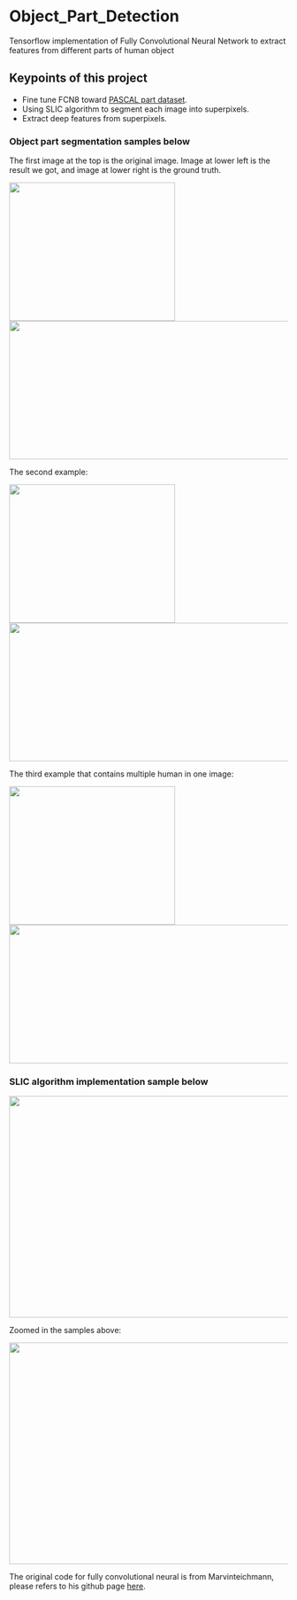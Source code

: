 # Object_Part_Detection
Tensorflow implementation of Fully Convolutional Neural Network to extract features from different parts of human object


## Keypoints of this project

- Fine tune FCN8 toward [PASCAL part dataset](http://www.stat.ucla.edu/~xianjie.chen/pascal_part_dataset/pascal_part.html). 
- Using SLIC algorithm to segment each image into superpixels. 
- Extract deep features from superpixels. 

### Object part segmentation samples below

The first image at the top is the original image. Image at lower left is the result we got, and image at lower right is the ground truth.


<img src="https://user-images.githubusercontent.com/17235054/32005885-670c32da-b973-11e7-992c-e5f4942d95be.jpg" width=300 height=250>
<img src="https://user-images.githubusercontent.com/17235054/32005883-66dbf444-b973-11e7-8faa-1da55d94f099.png" width=700 height=250>


The second example: 

<img src="https://user-images.githubusercontent.com/17235054/32005886-6724d8c6-b973-11e7-9cee-e17613f14bac.jpg" width=300 height=250>
<img src="https://user-images.githubusercontent.com/17235054/32005884-66ec1c20-b973-11e7-9902-6dd0cc27d033.png" width=700 height=250>

The third example that contains multiple human in one image:

<img src="https://user-images.githubusercontent.com/17235054/32005890-6a6f6dd4-b973-11e7-8b74-3cc91a7d3943.jpg" width=300 height=250>
<img src="https://user-images.githubusercontent.com/17235054/32005882-66a22b9c-b973-11e7-8bbc-8423b2038a84.png" width=700 height=250>


### SLIC algorithm implementation sample below

<img src="https://user-images.githubusercontent.com/17235054/32006355-9ee29b1c-b974-11e7-8ac2-56e299552dc2.png" width=900 height=400>

Zoomed in the samples above:

<img src="https://user-images.githubusercontent.com/17235054/32006356-9ef484ee-b974-11e7-9fc5-a2eab91ac429.png" width=900 height=400>

The original code for fully convolutional neural is from Marvinteichmann, please refers to his github page [here](https://github.com/MarvinTeichmann). 
